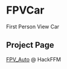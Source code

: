# FPVCar
First Person View Car

## Project Page
[FPV_Auto](https://hackerspace-ffm.de/wiki/index.php?title=FPV-Auto) @ HackFFM